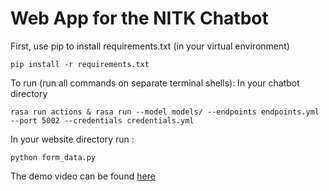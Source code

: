 # Web App for the NITK Chatbot
 
First, use pip to install requirements.txt (in your virtual environment)
```
pip install -r requirements.txt
```

To run (run all commands on separate terminal shells): 
In your chatbot directory

```
rasa run actions & rasa run --model models/ --endpoints endpoints.yml --port 5002 --credentials credentials.yml
```

In your website directory run : 
```
python form_data.py
```

The demo video can be found [here](https://www.youtube.com/watch?v=JudV2MoD2LY)
